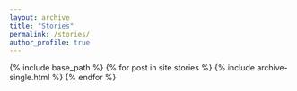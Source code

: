 ```yaml
--- 
layout: archive 
title: "Stories" 
permalink: /stories/ 
author_profile: true 
--- 
```

{% include base_path %} 
{% for post in site.stories %} 
    {% include archive-single.html %} 
{% endfor %}
